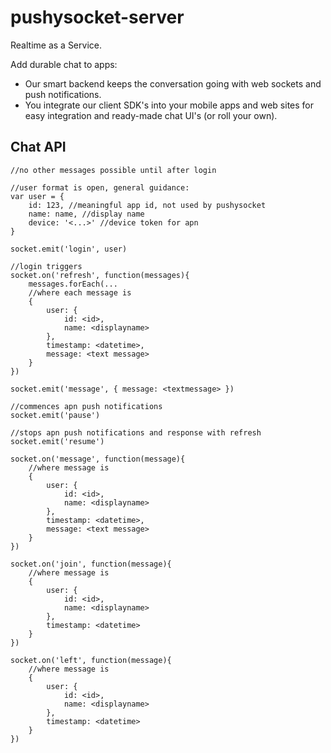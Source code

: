 pushysocket-server
=================

Realtime as a Service. 

Add durable chat to apps:
- Our smart backend keeps the conversation going with web sockets and push notifications.
- You integrate our client SDK's into your mobile apps and web sites for easy integration and ready-made chat UI's (or roll your own).


Chat API
--------

	//no other messages possible until after login

	//user format is open, general guidance:
	var user = {
		id: 123, //meaningful app id, not used by pushysocket
		name: name, //display name
		device: '<...>' //device token for apn
	}	
	
	socket.emit('login', user)

	//login triggers
	socket.on('refresh', function(messages){
		messages.forEach(...
		//where each message is
		{
			user: { 
				id: <id>, 
				name: <displayname> 
			},
			timestamp: <datetime>,
			message: <text message>
		}
	})	

	socket.emit('message', { message: <textmessage> })
	
	//commences apn push notifications
	socket.emit('pause') 

	//stops apn push notifications and response with refresh
	socket.emit('resume')

	socket.on('message', function(message){
		//where message is
		{
			user: { 
				id: <id>, 
				name: <displayname> 
			},
			timestamp: <datetime>,
			message: <text message>
		}
	})

	socket.on('join', function(message){
		//where message is
		{
			user: { 
				id: <id>, 
				name: <displayname> 
			},
			timestamp: <datetime>
		}
	})

	socket.on('left', function(message){
		//where message is
		{
			user: { 
				id: <id>, 
				name: <displayname> 
			},
			timestamp: <datetime>
		}
	})

